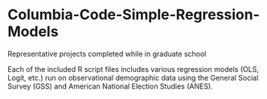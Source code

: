 # Columbia-Code-Simple-Regression-Models
Representative projects completed while in graduate school

Each of the included R script files includes various regression models (OLS, Logit, etc.) run on observational demographic data using the General Social Survey (GSS) and American National Election Studies (ANES). 
